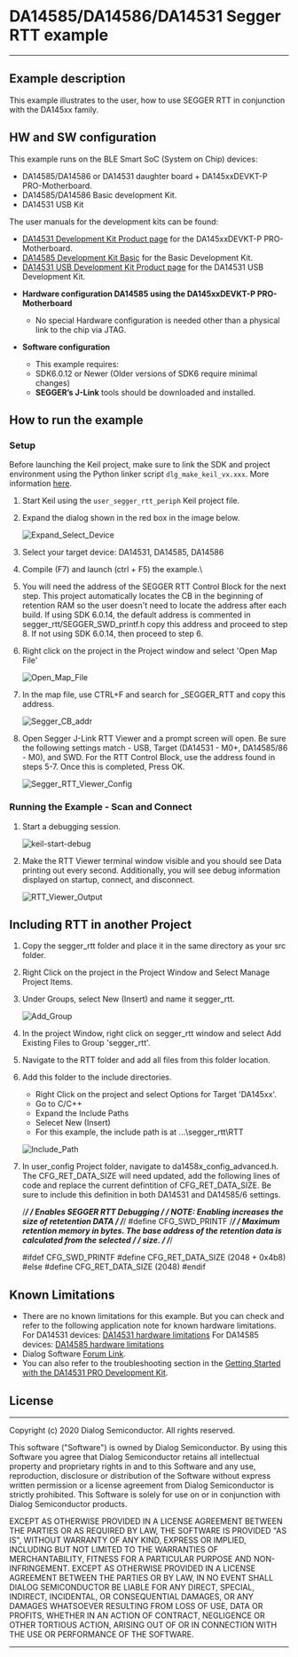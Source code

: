 # DA14585/DA14586/DA14531 Segger RTT example

---


## Example description

This example illustrates to the user, how to use SEGGER RTT in conjunction with the DA145xx family. 
	

## HW and SW configuration
This example runs on the BLE Smart SoC (System on Chip) devices:
- DA14585/DA14586 or DA14531 daughter board + DA145xxDEVKT-P PRO-Motherboard.
- DA14585/DA14586 Basic development Kit.
- DA14531 USB Kit

The user manuals for the development kits can be found:
- [DA14531 Development Kit Product page](https://www.dialog-semiconductor.com/products/da14531-development-kit-pro) for the DA145xxDEVKT-P PRO-Motherboard.
- [DA14585 Development Kit Basic](https://www.dialog-semiconductor.com/products/da14585-development-kit-basic) for the Basic Development Kit.
- [DA14531 USB Development Kit Product page](https://www.dialog-semiconductor.com/products/da14531-development-kit-usb) for the DA14531 USB Development Kit.

* **Hardware configuration DA14585 using the DA145xxDEVKT-P PRO-Motherboard**

	- No special Hardware configuration is needed other than a physical link to the chip via JTAG.
	
* **Software configuration**

	- This example requires:
    * SDK6.0.12 or Newer (Older versions of SDK6 require minimal changes)
	- **SEGGER’s J-Link** tools should be downloaded and installed.


## How to run the example
### Setup


Before launching the Keil project, make sure to link the SDK and project environment using the Python linker script `dlg_make_keil_vx.xxx`. More information [here](https://www.dialog-semiconductor.com/sites/default/files/sw-example-da145x-example-setup.pdf).
1. Start Keil using the `user_segger_rtt_periph` Keil project file.

2. Expand the dialog shown in the red box in the image below.
	
	![Expand_Select_Device](assets/Expand_Select_Device.png)

3. Select your target device: DA14531, DA14585, DA14586

4. Compile (F7) and launch (ctrl + F5) the example.\

5. You will need the address of the SEGGER RTT Control Block for the next step.  This project automatically locates the CB in the beginning of retention RAM so the user doesn't need to locate the address after each build.  If using SDK 6.0.14, the default address is commented in segger_rtt/SEGGER_SWD_printf.h copy this address and proceed to step 8.  If not using SDK 6.0.14, then proceed to step 6.

6. Right click on the project in the Project window and select 'Open Map File'
	
	![Open_Map_File](assets/Open_Map_File.png)

7. In the map file, use CTRL+F and search for _SEGGER_RTT and copy this address. 

	![Segger_CB_addr](assets/Segger_CB_addr.png)

8. Open Segger J-Link RTT Viewer and a prompt screen will open. Be sure the following settings match - USB, Target (DA14531 - M0+, DA14585/86 - M0), and SWD.  For the RTT Control Block, use the address found in steps 5-7. Once this is completed, Press OK.

	![Segger_RTT_Viewer_Config](assets/Segger_RTT_Viewer_Config.png)
	

### Running the Example - Scan and Connect

1. Start a debugging session.
	
	![keil-start-debug](assets/keil-start-debug-session.png)

2. Make the RTT Viewer terminal window visible and you should see Data printing out every second.  Additionally, you will see debug information displayed on startup, connect, and disconnect.
	
	![RTT_Viewer_Output](assets/RTT_Viewer_Output.png)

## Including RTT in another Project

1. Copy the segger_rtt folder and place it in the same directory as your src folder. 

2. Right Click on the project in the Project Window and Select Manage Project Items.

3. Under Groups, select New (Insert) and name it segger_rtt.  
	
	![Add_Group](assets/Add_Group.png)
	
4. In the project Window, right click on segger_rtt window and select Add Existing Files to Group 'segger_rtt'.

5.  Navigate to the RTT folder and add all files from this folder location. 

6.  Add this folder to the include directories.
	- Right Click on the project and select Options for Target 'DA145xx'.  
	- Go to C/C++
	- Expand the Include Paths
	- Selecet New (Insert)
	- For this example, the include path is at .\..\segger_rtt\RTT
	
	![Include_Path](assets/Include_Path.png)
	
7.  In user_config Project folder, navigate to da1458x_config_advanced.h.  The CFG_RET_DATA_SIZE will need updated, add the following lines of code and replace the current defintition of CFG_RET_DATA_SIZE. Be sure to include this definition in both DA14531 and DA14585/6 settings.

	/****************************************************************************************************************/
	/* Enables SEGGER RTT Debugging                                                            */
	/* NOTE: Enabling increases the size of retetention DATA                                          */
	/****************************************************************************************************************/
	#define CFG_SWD_PRINTF
	/****************************************************************************************************************/
	/* Maximum retention memory in bytes. The base address of the retention data is calculated from the selected    */
	/* size.                                                                                                        */
	/****************************************************************************************************************/

	#ifdef CFG_SWD_PRINTF
		#define CFG_RET_DATA_SIZE    (2048 + 0x4b8)
	#else
		#define CFG_RET_DATA_SIZE    (2048)
	#endif 


## Known Limitations

- There are no known limitations for this example. But you can check and refer to the following 
  application note for known hardware limitations.
For DA14531 devices:
  [DA14531 hardware limitations](https://www.dialog-semiconductor.com/sites/default/files/da14531_errata_1v0.pdf)
For DA14585 devices:
  [DA14585 hardware limitations](https://www.dialog-semiconductor.com/sites/default/files/da1458x-knownlimitations_2019_01_07.pdf)
- Dialog Software [Forum Link](https://support.dialog-semiconductor.com/forums/dialog-smartbond-bluetooth-low-energy-%E2%80%93-software "Forum Link").
- You can also refer to the troubleshooting section in the [Getting Started with the DA14531 PRO Development Kit](http://lpccs-docs.dialog-semiconductor.com/UM-B-117-DA14531-Getting-Started-With-The-Pro-Development-Kit/index.html).


## License


**************************************************************************************

 Copyright (c) 2020 Dialog Semiconductor. All rights reserved.

 This software ("Software") is owned by Dialog Semiconductor. By using this Software
 you agree that Dialog Semiconductor retains all intellectual property and proprietary
 rights in and to this Software and any use, reproduction, disclosure or distribution
 of the Software without express written permission or a license agreement from Dialog
 Semiconductor is strictly prohibited. This Software is solely for use on or in
 conjunction with Dialog Semiconductor products.

 EXCEPT AS OTHERWISE PROVIDED IN A LICENSE AGREEMENT BETWEEN THE PARTIES OR AS
 REQUIRED BY LAW, THE SOFTWARE IS PROVIDED "AS IS", WITHOUT WARRANTY OF ANY KIND,
 EXPRESS OR IMPLIED, INCLUDING BUT NOT LIMITED TO THE WARRANTIES OF MERCHANTABILITY,
 FITNESS FOR A PARTICULAR PURPOSE AND NON-INFRINGEMENT. EXCEPT AS OTHERWISE PROVIDED
 IN A LICENSE AGREEMENT BETWEEN THE PARTIES OR BY LAW, IN NO EVENT SHALL DIALOG
 SEMICONDUCTOR BE LIABLE FOR ANY DIRECT, SPECIAL, INDIRECT, INCIDENTAL, OR
 CONSEQUENTIAL DAMAGES, OR ANY DAMAGES WHATSOEVER RESULTING FROM LOSS OF USE, DATA OR
 PROFITS, WHETHER IN AN ACTION OF CONTRACT, NEGLIGENCE OR OTHER TORTIOUS ACTION,
 ARISING OUT OF OR IN CONNECTION WITH THE USE OR PERFORMANCE OF THE SOFTWARE.

**************************************************************************************
